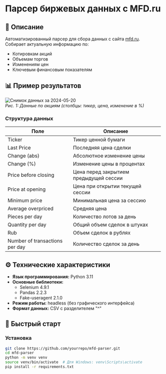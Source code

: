 # Парсер биржевых данных с MFD.ru

## 📌 Описание
Автоматизированный парсер для сбора данных с сайта [mfd.ru](https://mfd.ru). Собирает актуальную информацию по:
- Котировкам акций
- Объемам торгов
- Изменениям цен
- Ключевым финансовым показателям

## 📊 Пример результатов

![Снимок данных за 2024-05-20](screenshots/sample_output.png)  
*Рис. 1: Данные по акциям (столбцы: тикер, цена, изменение в %)*

### Структура данных
Поле | Описание
-----|---------
Ticker | Тикер ценной бумаги
Last Price | Последняя цена сделки
Change (abs)|  Абсолютное изменение цены
Change (%) | Изменение цены в процентах
Price before closing | Цена перед закрытием предыдущей сессии
Price at opening |  Цена при открытии текущей сессии
Minimum price |   Минимальная цена за сессию
Average overpriced |    Средняя цена
Pieces per day |    Количество лотов за день
Quantity per day | Общий объем сделок в штуках
Rub         | Объем сделок в рублях
Number of transactions per day | Количество сделок за день
## ⚙️ Технические характеристики
- **Язык программирования:** Python 3.11
- **Основные библиотеки:**
  - Selenium 4.9.1
  - Pandas 2.2.3
  - Fake-useragent 2.1.0
- **Режим работы:** headless (без графического интерфейса)
- **Формат данных:** CSV с разделителем "^"

## 🚀 Быстрый старт

### Установка
```bash
git clone https://github.com/yourrepo/mfd-parser.git
cd mfd-parser
python -m venv venv
source venv/bin/activate  # Для Windows: venv\Scripts\activate
pip install -r requirements.txt
